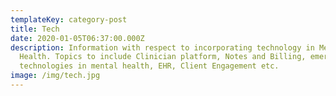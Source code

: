 ```yaml
---
templateKey: category-post
title: Tech
date: 2020-01-05T06:37:00.000Z
description: Information with respect to incorporating technology in Mental
  Health. Topics to include Clinician platform, Notes and Billing, emerging
  technologies in mental health, EHR, Client Engagement etc.
image: /img/tech.jpg
---
```


